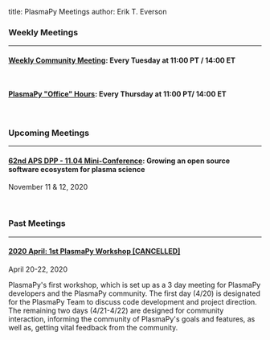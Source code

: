 title: PlasmaPy Meetings
author: Erik T. Everson

### Weekly Meetings

----

#### [Weekly Community Meeting](./weekly): Every Tuesday at 11:00 PT / 14:00 ET

<div style="height: 12px"><!-- Adding vertical whitespace --></div>

#### [PlasmaPy "Office" Hours](./office_hours): Every Thursday at 11:00 PT/ 14:00 ET

<br/>

### Upcoming Meetings

----

#### [62nd APS DPP - 11.04 Mini-Conference](https://engage.aps.org/dpp/meetings/annual-meeting/mini-conferences): Growing an open source software ecosystem for plasma science
November 11 & 12, 2020

<br/>

### Past Meetings

----

#### [2020 April:  1st PlasmaPy Workshop [CANCELLED]](1st_workshop_2020_at_bryn_mawr)
April 20-22, 2020

PlasmaPy's first workshop, which is set up as a 3 day meeting for PlasmaPy developers and 
the PlasmaPy community. The first day (4/20) is designated for the PlasmaPy Team to discuss
code development and project direction.  The remaining two days (4/21-4/22) are designed 
for community interaction, informing the community of PlasmaPy's goals and features, as 
well as, getting vital feedback from the community.
